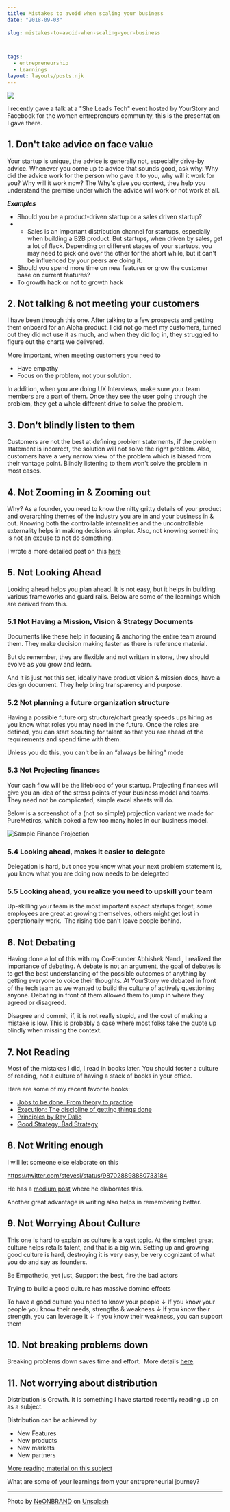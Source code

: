 ```yaml
---
title: Mistakes to avoid when scaling your business
date: "2018-09-03"
 
slug: mistakes-to-avoid-when-scaling-your-business



tags: 
  - entrepreneurship 
  - Learnings 
layout: layouts/posts.njk
---
```

![](/assets/neonbrand-395901-unsplash.jpg)

I recently gave a talk at a "She Leads Tech" event hosted by YourStory and Facebook for the women entrepreneurs community, this is the presentation I gave there.

## 1\. Don't take advice on face value

Your startup is unique, the advice is generally not, especially drive-by advice. Whenever you come up to advice that sounds good, ask why: Why did the advice work for the person who gave it to you, why will it work for you? Why will it work now? The Why's give you context, they help you understand the premise under which the advice will work or not work at all.

**_Examples_**

- Should you be a product-driven startup or a sales driven startup?
- - Sales is an important distribution channel for startups, especially when building a B2B product. But startups, when driven by sales, get a lot of flack. Depending on different stages of your startups, you may need to pick one over the other for the short while, but it can't be influenced by your peers are doing it.
- Should you spend more time on new features or grow the customer base on current features?
- To growth hack or not to growth hack

## 2\. Not talking & not meeting your customers

I have been through this one. After talking to a few prospects and getting them onboard for an Alpha product, I did not go meet my customers, turned out they did not use it as much, and when they did log in, they struggled to figure out the charts we delivered.

More important, when meeting customers you need to

- Have empathy
- Focus on the problem, not your solution.

In addition, when you are doing UX Interviews, make sure your team members are a part of them. Once they see the user going through the problem, they get a whole different drive to solve the problem.

## 3\. Don't blindly listen to them

Customers are not the best at defining problem statements, if the problem statement is incorrect, the solution will not solve the right problem. Also, customers have a very narrow view of the problem which is biased from their vantage point. Blindly listening to them won't solve the problem in most cases.

## 4\. Not Zooming in & Zooming out

Why? As a founder, you need to know the nitty gritty details of your product and overarching themes of the industry you are in and your business in & out. Knowing both the controllable internalities and the uncontrollable externality helps in making decisions simpler. Also, not knowing something is not an excuse to not do something.

I wrote a more detailed post on this [here](/2018/07/17/zooming-in-and-zooming-out/)

## 5\. Not Looking Ahead

Looking ahead helps you plan ahead. It is not easy, but it helps in building various frameworks and guard rails. Below are some of the learnings which are derived from this.

### 5.1 Not Having a Mission, Vision & Strategy Documents

Documents like these help in focusing & anchoring the entire team around them. They make decision making faster as there is reference material.

But do remember, they are flexible and not written in stone, they should evolve as you grow and learn.

And it is just not this set, ideally have product vision & mission docs, have a design document. They help bring transparency and purpose.

### 5.2 Not planning a future organization structure

Having a possible future org structure/chart greatly speeds ups hiring as you know what roles you may need in the future. Once the roles are defined, you can start scouting for talent so that you are ahead of the requirements and spend time with them.

Unless you do this, you can't be in an “always be hiring" mode

### 5.3 Not Projecting finances

Your cash flow will be the lifeblood of your startup. Projecting finances will give you an idea of the stress points of your business model and teams. They need not be complicated, simple excel sheets will do.

Below is a screenshot of a (not so simple) projection variant we made for PureMetircs, which poked a few too many holes in our business model.

![Sample Finance Projection](/assets/screen-shot-2018-09-03-at-16-37-57-e1535972939338.png)

### 5.4 Looking ahead, makes it easier to delegate

Delegation is hard, but once you know what your next problem statement is, you know what you are doing now needs to be delegated

### 5.5 Looking ahead, you realize you need to upskill your team

Up-skilling your team is the most important aspect startups forget, some employees are great at growing themselves, others might get lost in operationally work.  The rising tide can't leave people behind.

## 6\. Not Debating

Having done a lot of this with my Co-Founder Abhishek Nandi, I realized the importance of debating. A debate is not an argument, the goal of debates is to get the best understanding of the possible outcomes of anything by getting everyone to voice their thoughts. At YourStory we debated in front of the tech team as we wanted to build the culture of actively questioning anyone. Debating in front of them allowed them to jump in where they agreed or disagreed.

Disagree and commit, if, it is not really stupid, and the cost of making a mistake is low. This is probably a case where most folks take the quote up blindly when missing the context.

## 7\. Not Reading

Most of the mistakes I did, I read in books later. You should foster a culture of reading, not a culture of having a stack of books in your office.

Here are some of my recent favorite books:

- [Jobs to be done. From theory to practice](https://www.goodreads.com/book/show/32809558-jobs-to-be-done)
- [Execution: The discipline of getting things done](https://www.goodreads.com/book/show/1635.Execution)
- [Principles by Ray Dalio](https://www.goodreads.com/book/show/12935037-principles)
- [Good Strategy, Bad Strategy](https://www.goodreads.com/book/show/11721966-good-strategy-bad-strategy)

## 8\. Not Writing enough

I will let someone else elaborate on this

https://twitter.com/stevesi/status/987028898880733184

He has a [medium post](https://medium.learningbyshipping.com/writing-is-thinking-an-annotated-twitter-thread-2a75fe07fade) where he elaborates this.

Another great advantage is writing also helps in remembering better.

## 9\. Not Worrying About Culture

This one is hard to explain as culture is a vast topic. At the simplest great culture helps retails talent, and that is a big win. Setting up and growing good culture is hard, destroying it is very easy, be very cognizant of what you do and say as founders.

Be Empathetic, yet just, Support the best, fire the bad actors

Trying to build a good culture has massive domino effects

To have a good culture you need to know your people ↓ If you know your people you know their needs, strengths & weakness ↓ If you know their strength, you can leverage it ↓ If you know their weakness, you can support them

## 10\. Not breaking problems down

Breaking problems down saves time and effort.  More details [here](/2018/08/31/breaking-problems-down/).

## 11\. Not worrying about distribution

Distribution is Growth. It is something I have started recently reading up on as a subject.

Distribution can be achieved by

- New Features
- New products
- New markets
- New partners

[More reading material on this subject](https://pinboard.in/u:ravivyas/t:distribution/) 

What are some of your learnings from your entrepreneurial journey?

* * *

Photo by [NeONBRAND](https://unsplash.com/photos/-Cmz06-0btw?utm_source=unsplash&utm_medium=referral&utm_content=creditCopyText) on [Unsplash](https://unsplash.com/search/photos/mistakes?utm_source=unsplash&utm_medium=referral&utm_content=creditCopyText)
